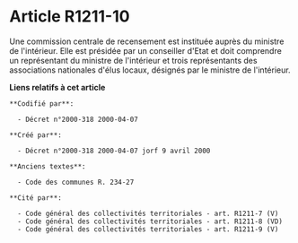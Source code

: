 # Article R1211-10

Une commission centrale de recensement est instituée auprès du ministre de l'intérieur. Elle est présidée par un conseiller
d'Etat et doit comprendre un représentant du ministre de l'intérieur et trois représentants des associations nationales
d'élus locaux, désignés par le ministre de l'intérieur.

**Liens relatifs à cet article**

	**Codifié par**:

	  - Décret n°2000-318 2000-04-07

	**Créé par**:

	  - Décret n°2000-318 2000-04-07 jorf 9 avril 2000

	**Anciens textes**:

	  - Code des communes R. 234-27

	**Cité par**:

	  - Code général des collectivités territoriales - art. R1211-7 (V)
	  - Code général des collectivités territoriales - art. R1211-8 (VD)
	  - Code général des collectivités territoriales - art. R1211-9 (V)
